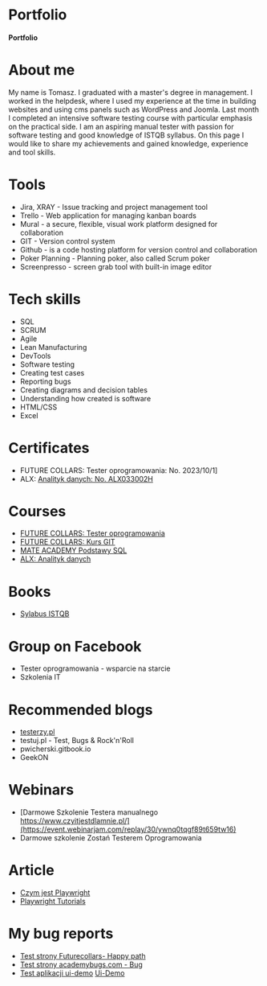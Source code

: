 # Portfolio
#### Portfolio
# About me
My name is Tomasz. I graduated with a master's degree in management. I worked in the helpdesk, where I used my experience at the time in building websites and using cms panels such as WordPress and Joomla. Last month I completed an intensive software testing course with particular emphasis on the practical side. I am an aspiring manual tester with passion for software testing and good knowledge of ISTQB syllabus. On this page I would like to share my achievements and gained knowledge, experience and tool skills.
# Tools
 * Jira, XRAY - Issue tracking and project management tool
 * Trello - Web application for managing kanban boards
 * Mural - a secure, flexible, visual work platform designed for collaboration
 * GIT - Version control system
 * Github - is a code hosting platform for version control and collaboration
 * Poker Planning - Planning poker, also called Scrum poker
 * Screenpresso - screen grab tool with built-in image editor
# Tech skills
 * SQL
 * SCRUM
 * Agile
 * Lean Manufacturing
 * DevTools
 * Software testing
 * Creating test cases
 * Reporting bugs
 * Creating diagrams and decision tables
 * Understanding how created is software
 * HTML/CSS
 * Excel
# Certificates
 * FUTURE COLLARS: Tester oprogramowania: No. 2023/10/1]
 * ALX: [Analityk danych: No. ALX033002H](https://www.alx.pl/certyfikat/tomasz-kosakowski/c266e433b1414d0b97b8ccff1035e2a0/)
# Courses
 * [FUTURE COLLARS: Tester oprogramowania](https://futurecollars.com/kursy/tester-oprogramowania/)
 * [FUTURE COLLARS: Kurs GIT](https://futurecollars.com/kursy/git/)
 * [MATE ACADEMY Podstawy SQL](https://mate.academy/pl/courses/qa-pl)
 * [ALX: Analityk danych](https://www.alx.pl/pl/kurs-analiza-danych/)
# Books
 * [Sylabus ISTQB](https://getistqb.com/docs/sylabus-istqb-poziom-podstawowy/1-podstawy-testowania/)
# Group on Facebook
 * Tester oprogramowania - wsparcie na starcie
 * Szkolenia IT
# Recommended blogs
* [testerzy.pl](https://testerzy.pl/artykuly/behaviour-driven-development)
* testuj.pl - Test, Bugs & Rock'n'Roll
* pwicherski.gitbook.io
* GeekON
# Webinars
 * [Darmowe Szkolenie Testera manualnego https://www.czyitjestdlamnie.pl/](https://event.webinarjam.com/replay/30/ywnq0tqgf89t659tw16)
 * Darmowe szkolenie   Zostań Testerem Oprogramowania
# Article
 * [Czym jest Playwright](https://jaktestowac.pl/lesson/pw1-s01-2/)
 * [Playwright Tutorials](https://www.seleniumeasy.com/playwright-tutorials) 
# My bug reports
* [Test strony Futurecollars- Happy path](https://photos.app.goo.gl/741U454UGJ9C731o7)
* [Test strony academybugs.com - Bug](https://photos.app.goo.gl/VDdfL8UV7cdHRt898)
* [Test aplikacji ui-demo](https://photos.app.goo.gl/c9jQLyHjNqxjZ9yn6) [Ui-Demo](https://testing-platform.czyitjestdlamnie.pl/ui-demo)
